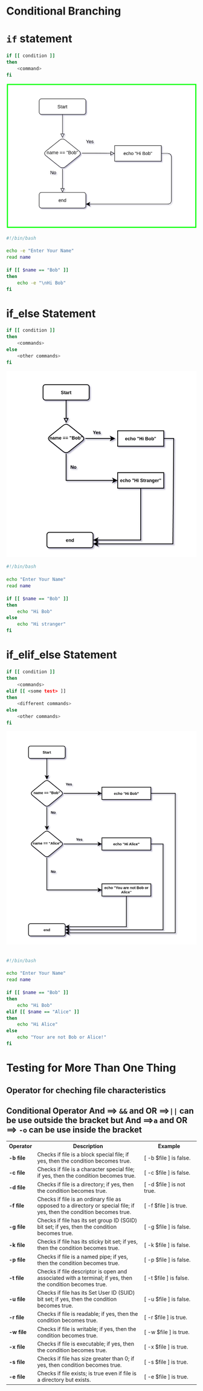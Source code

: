 # Conditional Branching



# `if` statement 


``` bash
if [[ condition ]]
then
	<command>
fi
```


![if_statement](../photo/if.png)


``` bash
#!/bin/bash

echo -e "Enter Your Name"
read name

if [[ $name == "Bob" ]]
then
	echo -e "\nHi Bob"
fi

```


# if_else Statement

``` bash
if [[ condition ]]
then
	<commands>
else
	<other commands>
fi
```

![if_else_statement](../photo/else.png)

``` bash
#!/bin/bash

echo "Enter Your Name"
read name

if [[ $name == "Bob" ]]
then
	echo "Hi Bob"
else
	echo "Hi stranger"
fi

```

# if_elif_else Statement

``` bash
if [[ condition ]]
then
	<commands>
elif [[ <some test> ]]
then
	<different commands>
else
	<other commands>
fi
```

![elif_statement](../photo/elif.png)

``` bash

#!/bin/bash

echo "Enter Your Name"
read name

if [[ $name == "Bob" ]] 
then
	echo "Hi Bob"
elif [[ $name == "Alice" ]]
then
	echo "Hi Alice"
else
	echo "Your are not Bob or Alice!"
fi

```


# Testing for More Than One Thing 


## Operator for cheching file characteristics

<table class="table table-bordered">
<tr>
<th style="text-align:center;">Operator</th>
<th style="text-align:center;">Description</th>
<th style="text-align:center;width:29%">Example</th>
</tr>
<tr>
<td class="ts"><b>-b file</b></td>
<td>Checks if file is a block special file; if yes, then the condition becomes true.</td>
<td class="ts">[ -b $file ] is  false.</td>
</tr>
<tr>
<td class="ts"><b>-c file</b></td>
<td>Checks if file is a character special file; if yes, then the condition becomes true.</td>
<td class="ts">[ -c $file ] is  false.</td>
</tr>
<tr>
<td class="ts"><b>-d file</b></td>
<td>Checks if file is a directory; if yes, then the condition becomes true.</td>
<td class="ts">[ -d $file ] is not true.</td>
</tr>
<tr>
<td class="ts"><b>-f file</b></td>
<td>Checks if file is an ordinary file as opposed to a directory or special file; if yes, then the condition becomes true.</td>
<td class="ts">[ -f $file ] is  true.</td>
</tr>
<tr>
<td class="ts"><b>-g file</b></td>
<td>Checks if file has its set group ID (SGID) bit set; if yes, then the condition becomes true.</td>
<td class="ts">[ -g $file ] is  false.</td>
</tr>
<tr>
<td class="ts"><b>-k file</b></td>
<td>Checks if file has its sticky bit set; if yes, then the condition becomes true.</td>
<td class="ts">[ -k $file ] is  false.</td>
</tr>
<tr>
<td class="ts"><b>-p file</b></td>
<td>Checks if file is a named pipe; if yes, then the condition becomes true.</td>
<td class="ts">[ -p $file ] is  false.</td>
</tr>
<tr>
<td class="ts"><b>-t file</b></td>
<td>Checks if file descriptor is open and associated with a terminal; if yes, then the condition becomes true.</td>
<td class="ts">[ -t $file ] is  false.</td>
</tr>
<tr>
<td class="ts"><b>-u file</b></td>
<td>Checks if file has its Set User ID (SUID) bit set; if yes, then the condition becomes true.</td>
<td class="ts">[ -u $file ] is  false.</td>
</tr>
<tr>
<td class="ts"><b>-r file</b></td>
<td>Checks if file is readable; if yes, then the condition becomes true.</td>
<td class="ts">[ -r $file ] is  true.</td>
</tr>
<tr>
<td class="ts"><b>-w file</b></td>
<td>Checks if file is writable; if yes, then the condition becomes true.</td>
<td class="ts">[ -w $file ] is  true.</td>
</tr>
<tr>
<td class="ts"><b>-x file</b></td>
<td>Checks if file is executable; if yes, then the condition becomes true.</td>
<td class="ts">[ -x $file ] is  true.</td>
</tr>
<tr>
<td class="ts"><b>-s file</b></td>
<td>Checks if file has size greater than 0; if yes, then condition becomes true.</td>
<td class="ts">[ -s $file ] is true.</td>
</tr>
<tr>
<td class="ts"><b>-e file</b></td>
<td>Checks if file exists; is true even if file is a directory but exists.</td>
<td class="ts">[ -e $file ] is true.</td>
</tr>



## Conditional Operator And ==> `&&` and OR ==>`||` can be use outside the bracket but And ==>`a` and OR ==> `-o` can be use inside the bracket


